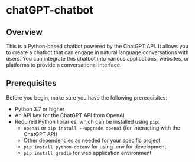 # chatGPT-chatbot

## Overview
This is a Python-based chatbot powered by the ChatGPT API. It allows you to create a chatbot that can engage in natural language conversations with users. You can integrate this chatbot into various applications, websites, or platforms to provide a conversational interface.

## Prerequisites
Before you begin, make sure you have the following prerequisites:

- Python 3.7 or higher
- An API key for the ChatGPT API from OpenAI
- Required Python libraries, which can be installed using `pip`:
  - `openai` or `pip install --upgrade openai` (for interacting with the ChatGPT API)
  - Other dependencies as needed for your specific project
  - `pip install python-dotenv` for using .env for development
  - `pip install gradio` for web application environment

